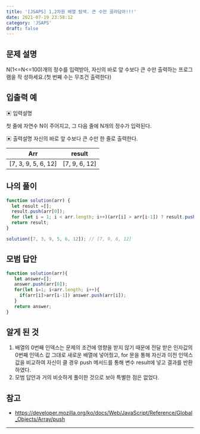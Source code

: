 ```yaml
---
title: '[JSAPS] 1,2차원 배열 탐색. 큰 수만 골라담아!!!'
date: 2021-07-19 23:58:12
category: 'JSAPS'
draft: false
---
```

## 문제 설명

N(1<=N<=100)개의 정수를 입력받아, 자신의 바로 앞 수보다 큰 수만 출력하는 프로그램을 작 성하세요.(첫 번째 수는 무조건 출력한다)

## 입출력 예

▣ 입력설명

첫 줄에 자연수 N이 주어지고, 그 다음 줄에 N개의 정수가 입력된다.

▣ 출력설명
자신의 바로 앞 수보다 큰 수만 한 줄로 출력한다.

| Arr                 | result        |
| ------------------- | ------------- |
| [7, 3, 9, 5, 6, 12] | [7, 9, 6, 12] |

## 나의 풀이

```javascript
function solution(arr) {  
  let result =[];
  result.push(arr[0]);
  for (let i = 1; i < arr.length; i++)(arr[i] > arr[i-1]) ? result.push(arr[i]) : result;
  return result;
}

solution([7, 3, 9, 5, 6, 12]); // [7, 9, 6, 12]
```

## 모범 답안

```javascript
function solution(arr){         
   let answer=[];
   answer.push(arr[0]);
   for(let i=1; i<arr.length; i++){
     if(arr[i]>arr[i-1]) answer.push(arr[i]);
   }
   return answer;
}
```



## 알게 된 것

1. 배열의 0번째 인덱스는 문제의 조건에 영향을 받지 않기 때문에 전달 받은 인자값의 0번째 인덱스 값 그대로 새로운 배열에 넣어줬고, for 문을 통해 자신과 이전 인덱스 값을 비교하여 자신이 클 경우 push 메서드를 통해 변수 result에 넣고 결과를 반환하였다.
2. 모범 답안과 거의 비슷하게 풀이한 것으로 보아 특별한 점은 없었다.

## 참고

* https://developer.mozilla.org/ko/docs/Web/JavaScript/Reference/Global_Objects/Array/push

---

